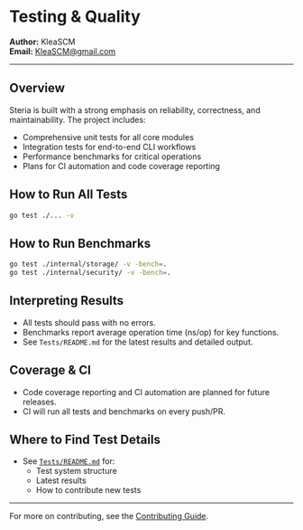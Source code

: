 # Testing & Quality

**Author:** KleaSCM  
**Email:** KleaSCM@gmail.com

---

## Overview

Steria is built with a strong emphasis on reliability, correctness, and maintainability. The project includes:
- Comprehensive unit tests for all core modules
- Integration tests for end-to-end CLI workflows
- Performance benchmarks for critical operations
- Plans for CI automation and code coverage reporting

## How to Run All Tests

```sh
go test ./... -v
```

## How to Run Benchmarks

```sh
go test ./internal/storage/ -v -bench=.
go test ./internal/security/ -v -bench=.
```

## Interpreting Results
- All tests should pass with no errors.
- Benchmarks report average operation time (ns/op) for key functions.
- See `Tests/README.md` for the latest results and detailed output.

## Coverage & CI
- Code coverage reporting and CI automation are planned for future releases.
- CI will run all tests and benchmarks on every push/PR.

## Where to Find Test Details
- See [`Tests/README.md`](../Tests/README.md) for:
  - Test system structure
  - Latest results
  - How to contribute new tests

---

For more on contributing, see the [Contributing Guide](contributing.md). 